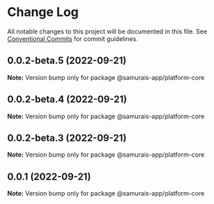 # Change Log

All notable changes to this project will be documented in this file.
See [Conventional Commits](https://conventionalcommits.org) for commit guidelines.

## 0.0.2-beta.5 (2022-09-21)

**Note:** Version bump only for package @samurais-app/platform-core





## 0.0.2-beta.4 (2022-09-21)

**Note:** Version bump only for package @samurais-app/platform-core





## 0.0.2-beta.3 (2022-09-21)

**Note:** Version bump only for package @samurais-app/platform-core





## 0.0.1 (2022-09-21)

**Note:** Version bump only for package @samurais-app/platform-core
